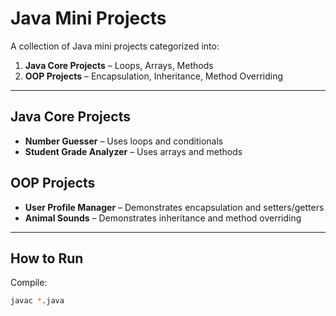 # Java Mini Projects

A collection of Java mini projects categorized into:
1. **Java Core Projects** – Loops, Arrays, Methods
2. **OOP Projects** – Encapsulation, Inheritance, Method Overriding

---

## Java Core Projects
- **Number Guesser** – Uses loops and conditionals
- **Student Grade Analyzer** – Uses arrays and methods

## OOP Projects
- **User Profile Manager** – Demonstrates encapsulation and setters/getters
- **Animal Sounds** – Demonstrates inheritance and method overriding

---

## How to Run
Compile:
```bash
javac *.java
